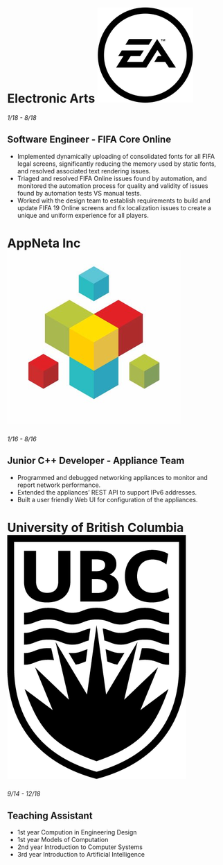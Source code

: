 # Electronic Arts ![EAFIFA Logo](/assets/img/EA.png)
*1/18 - 8/18*
## Software Engineer - FIFA Core Online 
* Implemented dynamically uploading of consolidated fonts for all FIFA legal screens, significantly reducing the memory used by static fonts, and resolved associated text rendering issues.
* Triaged and resolved FIFA Online issues found by automation, and monitored the automation process for quality and validity of issues found by automation tests VS manual tests.
* Worked with the design team to establish requirements to build and update FIFA 19 Online screens and fix localization issues to create a unique and uniform experience for all players.


# AppNeta Inc ![appneta Logo](/assets/img/app.png)
*1/16 - 8/16*
## Junior C++ Developer - Appliance Team
* Programmed and debugged networking appliances to monitor and report network performance.
* Extended the appliances’ REST API to support IPv6 addresses.
* Built a user friendly Web UI for configuration of the appliances.


# University of British Columbia ![TA Logo](/assets/img/TA.png)
*9/14 - 12/18*
## Teaching Assistant
* 1st year Compution in Engineering Design
* 1st year Models of Computation            
* 2nd year Introduction to Computer Systems
* 3rd year Introduction to Artificial Intelligence

